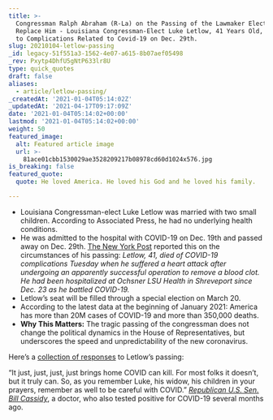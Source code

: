```yaml
---
title: >-
  Congressman Ralph Abraham (R-La) on the Passing of the Lawmaker Elected to
  Replace Him - Louisiana Congressman-Elect Luke Letlow, 41 Years Old, Died Due
  to Complications Related to Covid-19 on Dec. 29th.
slug: 20210104-letlow-passing
_id: legacy-51f551a3-1562-4e07-a615-8b07aef05498
_rev: Pxytp4DhfU5gNtP633lr8U
type: quick_quotes
draft: false
aliases:
  - article/letlow-passing/
_createdAt: '2021-01-04T05:14:02Z'
_updatedAt: '2021-04-17T09:17:09Z'
date: '2021-01-04T05:14:02+00:00'
lastmod: '2021-01-04T05:14:02+00:00'
weight: 50
featured_image:
  alt: Featured article image
  url: >-
    81ace01cbb1530029ae3528209217b08978cd60d1024x576.jpg
is_breaking: false
featured_quote:
  quote: He loved America. He loved his God and he loved his family.

---
```

* Louisiana Congressman-elect Luke Letlow was married with two small children. According to Associated Press, he had no underlying health conditions.
* He was admitted to the hospital with COVID-19 on Dec. 19th and passed away on Dec. 29th. [The New York Post](https://nypost.com/2021/01/02/congressman-elect-luke-letlow-41-mourned-after-covid-19-death/) reported this on the circumstances of his passing: _Letlow, 41, died of COVID-19 complications Tuesday when he suffered a heart attack after undergoing an apparently successful operation to remove a blood clot. He had been hospitalized at Ochsner LSU Health in Shreveport since Dec. 23 as he battled COVID-19._
* Letlow’s seat will be filled through a special election on March 20.
* According to the latest data at the beginning of January 2021: America has more than 20M cases of COVID-19 and more than 350,000 deaths.
* **Why This Matters:** The tragic passing of the congressman does not change the political dynamics in the House of Representatives, but underscores the speed and unpredictability of the new coronavirus.

Here’s a [collection of responses](https://www.wtvy.com/2021/01/02/louisiana-congressman-elect-luke-letlow-dies-after-being-hospitalized-with-coronavirus/) to Letlow’s passing:

“It just, just, just, just brings home COVID can kill. For most folks it doesn’t, but it truly can. So, as you remember Luke, his widow, his children in your prayers, remember as well to be careful with COVID.” [_Republican U.S. Sen. Bill Cassidy_](https://apnews.com/article/louisiana-coronavirus-pandemic-shreveport-bd0de82f39d856ef262f81fd66dec1d8), a doctor, who also tested positive for COVID-19 several months ago.